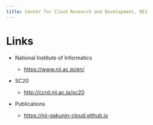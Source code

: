 ```yaml
---
title: Center for Cloud Research and Development, NII
---
```


# Links
- National Institute of Informatics
  - https://www.nii.ac.jp/en/
  
- SC20
  - http://ccrd.nii.ac.jp/sc20

- Publications
  - https://nii-gakunin-cloud.github.io
